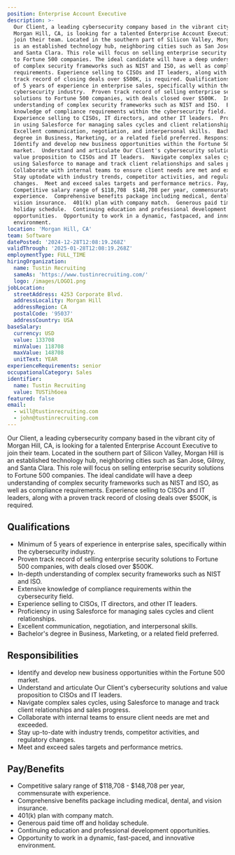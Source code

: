 ```yaml
---
position: Enterprise Account Executive
description: >-
  Our Client, a leading cybersecurity company based in the vibrant city of
  Morgan Hill, CA, is looking for a talented Enterprise Account Executive to
  join their team. Located in the southern part of Silicon Valley, Morgan Hill
  is an established technology hub, neighboring cities such as San Jose, Gilroy,
  and Santa Clara. This role will focus on selling enterprise security solutions
  to Fortune 500 companies. The ideal candidate will have a deep understanding
  of complex security frameworks such as NIST and ISO, as well as compliance
  requirements. Experience selling to CISOs and IT leaders, along with a proven
  track record of closing deals over $500K, is required. Qualifications  Minimum
  of 5 years of experience in enterprise sales, specifically within the
  cybersecurity industry.  Proven track record of selling enterprise security
  solutions to Fortune 500 companies, with deals closed over $500K.  Indepth
  understanding of complex security frameworks such as NIST and ISO.  Extensive
  knowledge of compliance requirements within the cybersecurity field. 
  Experience selling to CISOs, IT directors, and other IT leaders.  Proficiency
  in using Salesforce for managing sales cycles and client relationships. 
  Excellent communication, negotiation, and interpersonal skills.  Bachelor's
  degree in Business, Marketing, or a related field preferred. Responsibilities 
  Identify and develop new business opportunities within the Fortune 500
  market.  Understand and articulate Our Client's cybersecurity solutions and
  value proposition to CISOs and IT leaders.  Navigate complex sales cycles,
  using Salesforce to manage and track client relationships and sales progress. 
  Collaborate with internal teams to ensure client needs are met and exceeded. 
  Stay uptodate with industry trends, competitor activities, and regulatory
  changes.  Meet and exceed sales targets and performance metrics. Pay/Benefits 
  Competitive salary range of $118,708  $148,708 per year, commensurate with
  experience.  Comprehensive benefits package including medical, dental, and
  vision insurance.  401(k) plan with company match.  Generous paid time off and
  holiday schedule.  Continuing education and professional development
  opportunities.  Opportunity to work in a dynamic, fastpaced, and innovative
  environment.
location: 'Morgan Hill, CA'
team: Software
datePosted: '2024-12-28T12:08:19.268Z'
validThrough: '2025-01-28T12:08:19.268Z'
employmentType: FULL_TIME
hiringOrganization:
  name: Tustin Recruiting
  sameAs: 'https://www.tustinrecruiting.com/'
  logo: /images/LOGO1.png
jobLocation:
  streetAddress: 4253 Corporate Blvd.
  addressLocality: Morgan Hill
  addressRegion: CA
  postalCode: '95037'
  addressCountry: USA
baseSalary:
  currency: USD
  value: 133708
  minValue: 118708
  maxValue: 148708
  unitText: YEAR
experienceRequirements: senior
occupationalCategory: Sales
identifier:
  name: Tustin Recruiting
  value: TUSTih6oea
featured: false
email:
  - will@tustinrecruiting.com
  - john@tustinrecruiting.com
---
```




Our Client, a leading cybersecurity company based in the vibrant city of Morgan Hill, CA, is looking for a talented Enterprise Account Executive to join their team. Located in the southern part of Silicon Valley, Morgan Hill is an established technology hub, neighboring cities such as San Jose, Gilroy, and Santa Clara. This role will focus on selling enterprise security solutions to Fortune 500 companies. The ideal candidate will have a deep understanding of complex security frameworks such as NIST and ISO, as well as compliance requirements. Experience selling to CISOs and IT leaders, along with a proven track record of closing deals over $500K, is required.

## Qualifications

- Minimum of 5 years of experience in enterprise sales, specifically within the cybersecurity industry.
- Proven track record of selling enterprise security solutions to Fortune 500 companies, with deals closed over $500K.
- In-depth understanding of complex security frameworks such as NIST and ISO.
- Extensive knowledge of compliance requirements within the cybersecurity field.
- Experience selling to CISOs, IT directors, and other IT leaders.
- Proficiency in using Salesforce for managing sales cycles and client relationships.
- Excellent communication, negotiation, and interpersonal skills.
- Bachelor's degree in Business, Marketing, or a related field preferred.

## Responsibilities

- Identify and develop new business opportunities within the Fortune 500 market.
- Understand and articulate Our Client's cybersecurity solutions and value proposition to CISOs and IT leaders.
- Navigate complex sales cycles, using Salesforce to manage and track client relationships and sales progress.
- Collaborate with internal teams to ensure client needs are met and exceeded.
- Stay up-to-date with industry trends, competitor activities, and regulatory changes.
- Meet and exceed sales targets and performance metrics.

## Pay/Benefits

- Competitive salary range of $118,708 - $148,708 per year, commensurate with experience.
- Comprehensive benefits package including medical, dental, and vision insurance.
- 401(k) plan with company match.
- Generous paid time off and holiday schedule.
- Continuing education and professional development opportunities.
- Opportunity to work in a dynamic, fast-paced, and innovative environment.

